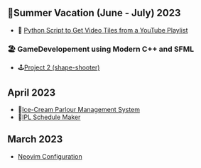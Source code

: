 
## 🌻Summer Vacation (June - July) 2023
<!-- - []() -->
<!-- - [Computer Networkng]() -->
<!-- - [CS50's Introduction to Artificial Intelligence using Python]() -->
<!-- - [Devops]() -->
<!-- - [DWM Rice]() -->
<!-- - [Python and Django]() -->
<!-- - [Bash Scripting and Developer Tools]() -->
- 🐍 [Python Script to Get Video Tiles from a YouTube Playlist](https://github.com/gautamsahil1947/gautamsahil1947/blob/main/Misc/youtubeScript.py)
### 🏖 GameDevelopement using Modern C++ and SFML
<!-- - [Project 1]() -->
<!-- 🌻🚗🏖🏕🏖👣 -->
- 🕹️[Project 2 (shape-shooter)](https://github.com/gautamsahil1947/shape-shooter)
<!-- - [Project 3]() -->
<!-- - []() -->
<!-- - []() -->
<!-- - []() -->
<!-- - [Golf Game]() -->

## April 2023

- 🍨[Ice-Cream Parlour Management System](https://github.com/gautamsahil1947/icecream-parlour-management-system)
- 🏏[IPL Schedule Maker](https://github.com/gautamsahil1947/icecream-parlour-management-system)

## March 2023

- [Neovim Configuration](https://github.com/gautamsahil1947/nvim)
